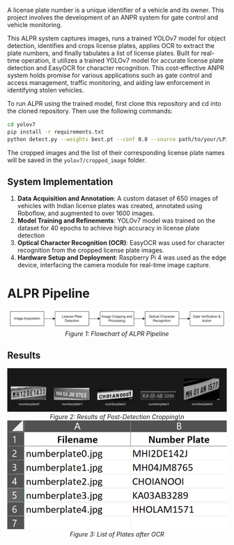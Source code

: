 A license plate number is a unique identifier of a vehicle and its owner. This project involves the development of an ANPR system for gate control and vehicle monitoring.

This ALPR system captures images, runs a trained YOLOv7 model for object detection, identifies and crops license plates, applies OCR to extract the plate numbers, and finally tabulates a list of license plates.  Built for real-time operation, it utilizes a trained YOLOv7 model for accurate license plate detection and EasyOCR for character recognition. This cost-effective ANPR system holds promise for various applications such as gate control and access management, traffic monitoring, and aiding law enforcement in identifying stolen vehicles. 

To run ALPR using the trained model, first clone this repository and cd into the cloned repository.
Then use the following commands:

```bash
cd yolov7
pip install -r requirements.txt
python detect.py --weights best.pt --conf 0.8 --source path/to/your/LPimage_or_imagefolder
```
The cropped images and the list of their corresponding license plate names will be saved in the `yolov7/cropped_image` folder.

## System Implementation
1. **Data Acquisition and Annotation**: A custom dataset of 650 images of vehicles with Indian license plates was created, annotated using Roboflow, and augmented to over 1600 images.
2. **Model Training and Refinements**: YOLOv7 model was trained on the dataset for 40 epochs to achieve high accuracy in license plate detection
3. **Optical Character Recognition (OCR)**: EasyOCR was used for character recognition from the cropped license plate images.
4. **Hardware Setup and Deployment**: Raspberry Pi 4 was used as the edge device, interfacing the camera module for real-time image capture.

# ALPR Pipeline
<div align="center">
  <img src="imgs/pipeline.png" alt="Flowchart of ALPR Pipeline">
  <br>
  <em>Figure 1: Flowchart of ALPR Pipeline</em>
</div>

## Results
<div align="center">
  <img src="imgs/detected-plate.png" alt="Results of Post-Detection Cropping">
  <br>
  <em>Figure 2: Results of Post-Detection Cropping\n</em>
</div>

<div align="center">
  <img src="imgs/after-ocr.png" alt="Tabulated List of Plates after OCR">
  <br>
  <em>Figure 3: List of Plates after OCR</em>
</div>

